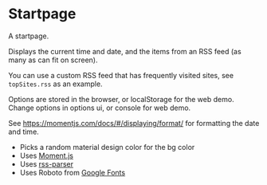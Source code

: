 # Startpage
A startpage.

Displays the current time and date, and the items from an RSS feed (as many as can fit on screen).

You can use a custom RSS feed that has frequently visited sites, see `topSites.rss` as an example.

Options are stored in the browser, or localStorage for the web demo. Change options in options ui, or console for web demo.

See https://momentjs.com/docs/#/displaying/format/ for formatting the date and time.

 * Picks a random material design color for the bg color
 * Uses [Moment.js](https://momentjs.com)
 * Uses [rss-parser](https://www.npmjs.com/package/rss-parser)
 * Uses Roboto from [Google Fonts](https://fonts.google.com)
